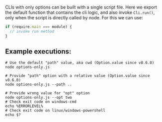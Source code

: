 CLIs with only options can be built with a single script file. Here we export the default function that contains the cli logic, and also invoke `Cli.run()`, only when the script is directly called by node. For this we can use:

```js
if (require.main === module) {
  // invoke run method
}
```

## Example executions:

```shell
# Use the default "path" value, aka cwd (Option.value since v0.6.0)
node options-only.js

# Provide "path" option with a relative value (Option.value since v0.6.0)
node options-only.js --path ..

# Provide wrong value for "opt" option
node options-only.js --opt two
# Check exit code on windows-cmd
echo %ERRORLEVEL%
# Check exit code on linux/windows-powershell
echo $?
```
